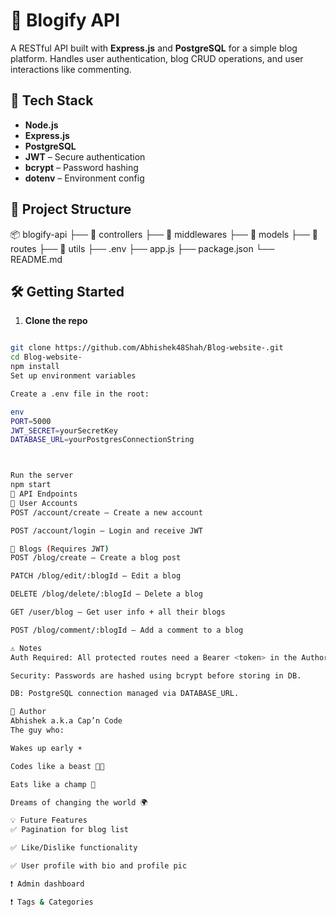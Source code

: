 # 📝 Blogify API

A RESTful API built with **Express.js** and **PostgreSQL** for a simple blog platform. Handles user authentication, blog CRUD operations, and user interactions like commenting.

## 🚀 Tech Stack

- **Node.js**
- **Express.js**
- **PostgreSQL**
- **JWT** – Secure authentication
- **bcrypt** – Password hashing
- **dotenv** – Environment config

## 📁 Project Structure

📦 blogify-api ├── 📂 controllers ├── 📂 middlewares ├── 📂 models ├── 📂 routes ├── 📂 utils ├── .env ├── app.js ├── package.json └── README.md

## 🛠️ Getting Started

1. **Clone the repo**

```bash

git clone https://github.com/Abhishek48Shah/Blog-website-.git
cd Blog-website-
npm install
Set up environment variables

Create a .env file in the root:

env
PORT=5000
JWT_SECRET=yourSecretKey
DATABASE_URL=yourPostgresConnectionString



Run the server
npm start
🔐 API Endpoints
🔸 User Accounts
POST /account/create – Create a new account

POST /account/login – Login and receive JWT

🔹 Blogs (Requires JWT)
POST /blog/create – Create a blog post

PATCH /blog/edit/:blogId – Edit a blog

DELETE /blog/delete/:blogId – Delete a blog

GET /user/blog – Get user info + all their blogs

POST /blog/comment/:blogId – Add a comment to a blog

⚠️ Notes
Auth Required: All protected routes need a Bearer <token> in the Authorization header.

Security: Passwords are hashed using bcrypt before storing in DB.

DB: PostgreSQL connection managed via DATABASE_URL.

👤 Author
Abhishek a.k.a Cap’n Code
The guy who:

Wakes up early ☀️

Codes like a beast 👨‍💻

Eats like a champ 🍛

Dreams of changing the world 🌍

💡 Future Features
✅ Pagination for blog list

✅ Like/Dislike functionality

✅ User profile with bio and profile pic

❗ Admin dashboard

❗ Tags & Categories


```
